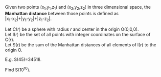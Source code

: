 <p>
Given two points (x<sub>1</sub>,y<sub>1</sub>,z<sub>1</sub>) and (x<sub>2</sub>,y<sub>2</sub>,z<sub>2</sub>) in three dimensional space, the <b>Manhattan distance</b>  between those points is defined as <br /> |x<sub>1</sub>-x<sub>2</sub>|+|y<sub>1</sub>-y<sub>2</sub>|+|z<sub>1</sub>-z<sub>2</sub>|.
</p>
<p>
Let C(<var>r</var>) be a sphere with radius <var>r</var> and center in the origin O(0,0,0).<br />
Let I(<var>r</var>) be the set of all points with integer coordinates on the surface of C(<var>r</var>).<br />
Let S(<var>r</var>) be the sum of the Manhattan distances of all elements of I(<var>r</var>) to the origin O.
</p>
<p>
E.g. S(45)=34518.
</p>
<p>
Find S(10<sup>10</sup>).
</p>



